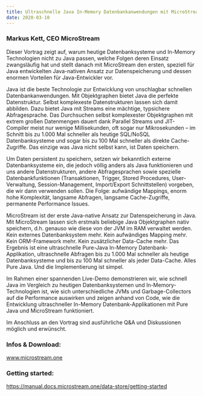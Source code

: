 ```yaml
---
title: Ultraschnelle Java In-Memory Datenbankanwendungen mit MicroStream
date: 2020-03-10
---
```


### Markus Kett, CEO MicroStream

Dieser Vortrag zeigt auf, warum heutige Datenbanksysteme und In-Memory Technologien nicht zu Java passen, welche Folgen deren Einsatz zwangsläufig hat und stellt danach mit MicroStream den ersten, speziell für Java entwickelten Java-nativen Ansatz zur Datenspeicherung und dessen enormen Vorteilen für Java-Entwickler vor. 

Java ist die beste Technologie zur Entwicklung von unschlagbar schnellen Datenbankanwendungen. Mit Objektgraphen bietet Java die perfekte Datenstruktur. Selbst komplexeste Datenstrukturen lassen sich damit abbilden. Dazu bietet Java mit Streams eine mächtige, typsichere Abfragesprache. Das Durchsuchen selbst komplexester Objektgraphen mit extrem großen Datenmengen dauert dank Parallel Streams und JIT-Compiler meist nur wenige Millisekunden, oft sogar nur Mikrosekunden – im Schnitt bis zu 1.000 Mal schneller als heutige SQL/NoSQL Datenbanksysteme und sogar bis zu 100 Mal schneller als direkte Cache-Zugriffe. Das einzige was Java nicht selbst kann, ist Daten speichern.

Um Daten persistent zu speichern, setzen wir bekanntlich externe Datenbanksysteme ein, die jedoch völlig anders als Java funktionieren und uns andere Datenstrukturen, andere Abfragesprachen sowie spezielle Datenbankfunktionen (Transaktionen, Trigger, Stored Procedures, User-Verwaltung, Session-Management, Import/Export Schnittstellen) vorgeben, die wir dann verwenden sollen. Die Folge: aufwändige Mappings, enorm hohe Komplexität, langsame Abfragen, langsame Cache-Zugriffe, permanente Performance Issues.

MicroStream ist der erste Java-native Ansatz zur Datenspeicherung in Java. Mit MicroStream lassen sich erstmals beliebige Java Objektgraphen nativ speichern, d.h. genauso wie diese von der JVM im RAM verwaltet werden. Kein externes Datenbanksystem mehr. Kein aufwändiges Mapping mehr. Kein ORM-Framework mehr. Kein zusätzlicher Data-Cache mehr. Das Ergebnis ist eine ultraschnelle Pure-Java In-Memory Datenbank-Applikation, ultraschnelle Abfragen bis zu 1.000 Mal schneller als heutige Datenbanksysteme und bis zu 100 Mal schneller als jeder Data-Cache. Alles Pure Java. Und die Implementierung ist simpel.

Im Rahmen einer spannenden Live-Demo demonstrieren wir, wie schnell Java im Vergleich zu heutigen Datenbanksystemen und In-Memory-Technologien ist, wie sich unterschiedliche JVMs und Garbage-Collectors auf die Performance auswirken und zeigen anhand von Code, wie die Entwicklung ultraschneller In-Memory Datenbank-Applikationen mit Pure Java und MicroStream funktioniert.

Im Anschluss an den Vortrag sind ausführliche Q&A und Diskussionen möglich und erwünscht.

### Infos & Download:

www.microstream.one

### Getting started:

https://manual.docs.microstream.one/data-store/getting-started
